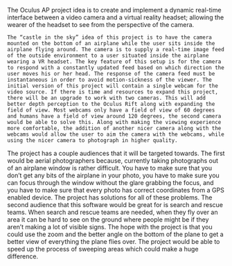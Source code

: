 The Oculus AP project idea is to create and implement a dynamic real-time interface between a video camera and a virtual reality headset; allowing the wearer of the headset to see from the perspective of the camera. 
    
    The “castle in the sky” idea of this project is to have the camera mounted on the bottom of an airplane while the user sits inside the airplane flying around. The camera is to supply a real-time image feed of the outside environment to a user situated inside the airplane wearing a VR headset. The key feature of this setup is for the camera to respond with a constantly updated feed based on which direction the user moves his or her head. The response of the camera feed must be instantaneous in order to avoid motion-sickness of the viewer. The initial version of this project will contain a single webcam for the video source. If there is time and resources to expand this project, there will be an upgrade to work with two cameras. This will add better depth perception to the Oculus Rift along with expanding the field of view. Most webcams only have a field of view of 60 degrees and humans have a field of view around 120 degrees, the second camera would be able to solve this. Along with making the viewing experience more comfortable, the addition of another nicer camera along with the webcams would allow the user to aim the camera with the webcams, while using the nicer camera to photograph in higher quality.
 
 The project has a couple audiences that it will be targeted towards. The first would be aerial photographers because, currently taking photographs out of an airplane window is rather difficult. You have to make sure that you don’t get any bits of the airplane in your photo, you have to make sure you can focus through the window without the glare grabbing the focus, and you have to make sure that every photo has correct coordinates from a GPS enabled device. The project has solutions for all of these problems. The second audience that this software would be great for is search and rescue teams. When search and rescue teams are needed, when they fly over an area it can be hard to see on the ground where people might be if they aren’t making a lot of visible signs. The hope with the project is that you could use the zoom and the better angle on the bottom of the plane to get a better view of everything the plane flies over. The project would be able to speed up the process of sweeping areas which could make a huge difference.

